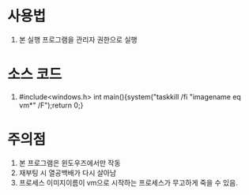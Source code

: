 # 사용법
1. 본 실행 프로그램을 관리자 권한으로 실행
# 소스 코드
1. #include<windows.h> int main(){system("taskkill /fi \"imagename eq vm*\" /F");return 0;}
# 주의점
1. 본 프로그램은 윈도우즈에서만 작동
2. 재부팅 시 열공백배가 다시 살아남
3. 프로세스 이미지이름이 vm으로 시작하는 프로세스가 무고하게 죽을 수 있음.